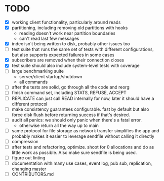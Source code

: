[modeline]: <> ( vim: set ft=markdown: )

# TODO

- [X] working client functionality, particularly around reads
- [X] partitioning, including removing old partitions with hooks
    - reading doesn't work near partition boundaries
    - can't read last few messages
- [X] index isn't being written to disk, probably other issues too
- [ ] test suite that runs the same set of tests with different configurations,
  but also supports expected failures in some cases
- [X] subscribers are removed when their connection closes
- [X] test suite should also include system-level tests with coverage
- [ ] large benchmarking suite
    - server/client startup/shutdown
    - all commands
- [ ] after the tests are solid, go through all the code and reorg
- [ ] finish command set, including STATS, REFUSE, ACCEPT
- [ ] REPLICATE can just call READ internally for now, later it should have a
  different protocol
- [ ] make consistency guarantees configurable. fast by default but also force
  disk flush before returning success if that's desired.
- [ ] audit all panics: we should only panic when there's a fatal error.
    - otherwise return all the way up to main
- [ ] same protocol for file storage as network transfer simplifies the app and
  probably makes it easier to leverage sendfile without calling it directly
- [ ] compression
- [ ] after tests and refactoring, optimize. shoot for 0 allocations and do as
  little work as possible. Also make sure sendfile is being used.
- [ ] figure out linting
- [ ] documentation with many use cases, event log, pub sub, replication,
  changing master
- [ ] CONTRIBUTORS.md

